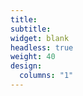 ```yaml
---
title:
subtitle:
widget: blank
headless: true
weight: 40
design:
  columns: "1"
---
```


<!-- {{% cta cta_link="./people/" cta_text="Meet the team →" %}} -->
